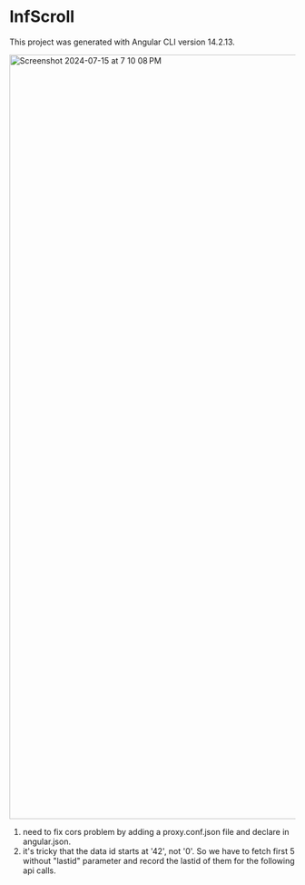 # InfScroll

This project was generated with Angular CLI version 14.2.13.

<img width="1346" alt="Screenshot 2024-07-15 at 7 10 08 PM" src="https://github.com/user-attachments/assets/02ef305b-5917-45ae-94ae-fcd6c8aa53c9">

1. need to fix cors problem by adding a proxy.conf.json file and declare in angular.json.
2. it's tricky that the data id starts at '42', not '0'. So we have to fetch first 5 without "lastid" parameter and record the lastid of them for the following api calls.
